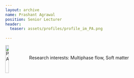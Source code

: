 ```yaml
---
layout: archive
name: Prashant Agrawal
position: Senior Lecturer
header:
  teaser: assets/profiles/profile_im_PA.png
  
---
```

<img src="{{ site.url }}{{ site.baseurl }}/assets/profiles/profile_im_PA.png" alt="PA" style="float: left;width: 15%"/>
&nbsp;

Research interests: Multiphase flow, Soft matter<br>
